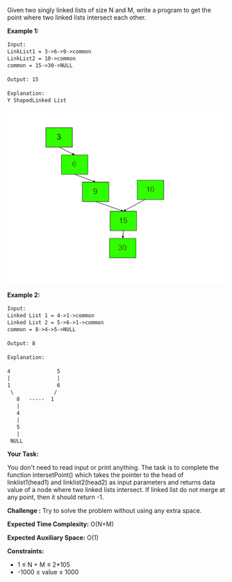Given two singly linked lists of size N and M, write a program to get the point where two linked lists intersect each other.



**Example 1:**

~~~
Input:
LinkList1 = 3->6->9->common
LinkList2 = 10->common
common = 15->30->NULL

Output: 15

Explanation:
Y ShapedLinked List
~~~
![linked.jpg](linked.jpg)


**Example 2:**

~~~
Input:
Linked List 1 = 4->1->common
Linked List 2 = 5->6->1->common
common = 8->4->5->NULL

Output: 8

Explanation:

4               5
|               |
1               6
 \             /
   8   -----  1
   |
   4
   |
   5
   |
 NULL
~~~

**Your Task:**

You don't need to read input or print anything. The task is to complete the function intersetPoint() which takes the pointer to the head of linklist1(head1) and linklist2(head2) as input parameters and returns data value of a node where two linked lists intersect. If linked list do not merge at any point, then it should return -1.

**Challenge :** Try to solve the problem without using any extra space.



**Expected Time Complexity:** O(N+M)

**Expected Auxiliary Space:** O(1)



**Constraints:**
 - 1 ≤ N + M ≤ 2*105
 - -1000 ≤ value ≤ 1000


